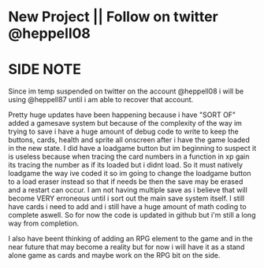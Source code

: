 New Project || Follow on twitter @heppell08
=====================================================

SIDE NOTE
=========
Since im temp suspended on twitter on the account @heppell08
i will be using @heppell87 until i am able to recover that account.

Pretty huge updates have been happening because i have "SORT OF" added
a gamesave system but because of the complexity of the way im trying to save i have a huge
amount of debug code to write to keep the buttons, cards, health and sprite all onscreen
after i have the game loaded in the new state. I did have a loadgame button but im beginning 
to suspect it is useless because when tracing the card numbers in a function in xp gain its 
tracing the number as if its loaded but i didnt load. So it must natively loadgame the way 
ive coded it so im going to change the loadgame button to a load eraser instead so that if needs 
be then the save may be erased and a restart can occur. I am not having multiple save as i believe
that will become VERY erroneous until i sort out the main save system itself. I still have cards 
i need to add and i still have a huge amount of math coding to complete aswell. So for now the 
code is updated in github but i'm still a long way from completion.

I also have beent thinking of adding an RPG element to the game and in the near future
that may become a reality but for now i will have it as a stand alone game as cards
and maybe work on the RPG bit on the side.